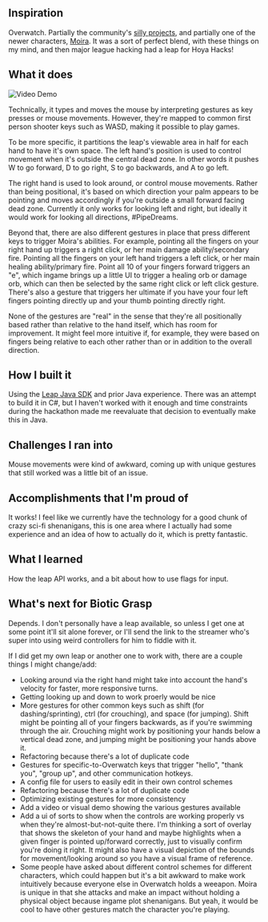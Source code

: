 ## Inspiration
Overwatch. Partially the community's [silly projects](https://www.youtube.com/watch?v=_GJ55UIyGvw), and partially one of the newer characters, [Moira](https://playoverwatch.com/en-us/heroes/moira/). It was a sort of perfect blend, with these things on my mind, and then major league hacking had a leap for Hoya Hacks!

## What it does

![Video Demo](ezgif.com-video-to-gif.gif)

Technically, it types and moves the mouse by interpreting gestures as key presses or mouse movements. However, they're mapped to common first person shooter keys such as WASD, making it possible to play games.

To be more specific, it partitions the leap's viewable area in half for each hand to have it's own space. The left hand's position is used to control movement when it's outside the central dead zone. In other words it pushes W to go forward, D to go right, S to go backwards, and A to go left.

The right hand is used to look around, or control mouse movements. Rather than being positional, it's based on which direction your palm appears to be pointing and moves accordingly if you're outside a small forward facing dead zone. Currently it only works for looking left and right, but ideally it would work for looking all directions, #PipeDreams.

Beyond that, there are also different gestures in place that press different keys to trigger Moira's abilities. For example, pointing all the fingers on your right hand up triggers a right click, or her main damage ability/secondary fire. Pointing all the fingers on your left hand triggers a left click, or her main healing ability/primary fire. Point all 10 of your fingers forward triggers an "e", which ingame brings up a little UI to trigger a healing orb or damage orb, which can then be selected by the same right click or left click gesture. There's also a gesture that triggers her ultimate if you have your four left fingers pointing directly up and your thumb pointing directly right.

None of the gestures are "real" in the sense that they're all positionally based rather than relative to the hand itself, which has room for improvement. It might feel more intuitive if, for example, they were based on fingers being relative to each other rather than or in addition to the overall direction.

## How I built it
Using the [Leap Java SDK](https://developer.leapmotion.com/documentation/java/index.html) and prior Java experience. There was an attempt to build it in C#, but I haven't worked with it enough and time constraints during the hackathon made me reevaluate that decision to eventually make this in Java.

## Challenges I ran into
Mouse movements were kind of awkward, coming up with unique gestures that still worked was a little bit of an issue.

## Accomplishments that I'm proud of
It works! I feel like we currently have the technology for a good chunk of crazy sci-fi shenanigans, this is one area where I actually had some experience and an idea of how to actually do it, which is pretty fantastic.

## What I learned
How the leap API works, and a bit about how to use flags for input.

## What's next for Biotic Grasp
Depends. I don't personally have a leap available, so unless I get one at some point it'll sit alone forever, or I'll send the link to the streamer who's super into using weird controllers for him to fiddle with it.

If I did get my own leap or another one to work with, there are a couple things I might change/add:

- Looking around via the right hand might take into account the hand's velocity for faster, more responsive turns.
- Getting looking up and down to work proerly would be nice
- More gestures for other common keys such as shift (for dashing/sprinting), ctrl (for crouching), and space (for jumping). Shift might be pointing all of your fingers backwards, as if you're swimming through the air. Crouching might work by positioning your hands below a vertical dead zone, and jumping might be positioning your hands above it.
- Refactoring because there's a lot of duplicate code
- Gestures for specific-to-Overwatch keys that trigger "hello", "thank you", "group up", and other communication hotkeys.
- A config file for users to easily edit in their own control schemes
- Refactoring because there's a lot of duplicate code
- Optimizing existing gestures for more consistency
- Add a video or visual demo showing the various gestures available
- Add a ui of sorts to show when the controls are working properly vs when they're almost-but-not-quite there. I'm thinking a sort of overlay that shows the skeleton of your hand and maybe highlights when a given finger is pointed up/forward correctly, just to visually confirm you're doing it right. It might also have a visual depiction of the bounds for movement/looking around so you have a visual frame of reference.
- Some people have asked about different control schemes for different characters, which could happen but it's a bit awkward to make work intuitively because everyone else in Overwatch holds a weeapon. Moira is unique in that she attacks and make an impact without holding a physical object because ingame plot shenanigans. But yeah, it would be cool to have other gestures match the character you're playing.
